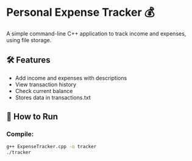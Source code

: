# Personal Expense Tracker 💰

A simple command-line C++ application to track income and expenses, using file storage.

## 🛠 Features
- Add income and expenses with descriptions
- View transaction history
- Check current balance
- Stores data in transactions.txt

## 🧪 How to Run

### Compile:
```bash
g++ ExpenseTracker.cpp -o tracker
./tracker
